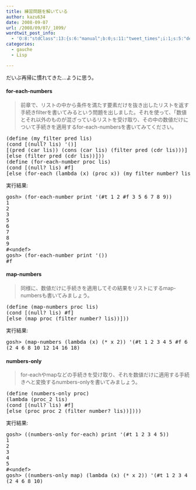 ```yaml
---
title: 練習問題を解いている
author: kazu634
date: 2008-09-07
url: /2008/09/07/_1099/
wordtwit_post_info:
  - 'O:8:"stdClass":13:{s:6:"manual";b:0;s:11:"tweet_times";i:1;s:5:"delay";i:0;s:7:"enabled";i:1;s:10:"separation";s:2:"60";s:7:"version";s:3:"3.7";s:14:"tweet_template";b:0;s:6:"status";i:2;s:6:"result";a:0:{}s:13:"tweet_counter";i:2;s:13:"tweet_log_ids";a:1:{i:0;i:4263;}s:9:"hash_tags";a:0:{}s:8:"accounts";a:1:{i:0;s:7:"kazu634";}}'
categories:
  - gauche
  - Lisp

---
```

<div class="section">
<p>
    だいぶ再帰に慣れてきた…ように思う。
</p>
  
<h4>
    for-each-numbers
</h4>
  
<blockquote>
<p>
      前章で、リストの中から条件を満たす要素だけを抜き出したリストを返す手続きfilterを書いてみるという問題を出しました。それを使って、「数値とそれ以外のものが混ざっているリストを受け取り、その中の数値だけについて手続きを適用するfor-each-numbersを書いてみてください。
</p>
</blockquote>
  
<pre class="syntax-highlight">
<span class="synSpecial">(</span>define <span class="synSpecial">(</span>my_filter pred lis<span class="synSpecial">)</span>
<span class="synSpecial">(</span><span class="synStatement">cond</span> [<span class="synSpecial">(</span><span class="synStatement">null</span>? lis<span class="synSpecial">)</span> <span class="synSpecial">'()</span>]
[<span class="synSpecial">(</span>pred <span class="synSpecial">(</span><span class="synStatement">car</span> lis<span class="synSpecial">))</span> <span class="synSpecial">(</span><span class="synStatement">cons</span> <span class="synSpecial">(</span><span class="synStatement">car</span> lis<span class="synSpecial">)</span> <span class="synSpecial">(</span>filter pred <span class="synSpecial">(</span><span class="synStatement">cdr</span> lis<span class="synSpecial">)))</span>]
[else <span class="synSpecial">(</span>filter pred <span class="synSpecial">(</span><span class="synStatement">cdr</span> lis<span class="synSpecial">))</span>]<span class="synSpecial">))</span>
<span class="synSpecial">(</span>define <span class="synSpecial">(</span>for-each-number proc lis<span class="synSpecial">)</span>
<span class="synSpecial">(</span><span class="synStatement">cond</span> [<span class="synSpecial">(</span><span class="synStatement">null</span>? lis<span class="synSpecial">)</span> #f]
[else <span class="synSpecial">(</span>for-each <span class="synSpecial">(</span><span class="synStatement">lambda</span> <span class="synSpecial">(</span>x<span class="synSpecial">)</span> <span class="synSpecial">(</span>proc x<span class="synSpecial">))</span> <span class="synSpecial">(</span>my_filter <span class="synStatement">number</span>? lis<span class="synSpecial">))</span>]<span class="synSpecial">))</span>
</pre>
  
<p>
    実行結果:
</p>
  
<pre class="syntax-highlight">
gosh&#62; <span class="synSpecial">(</span>for-each-number <span class="synStatement">print</span> <span class="synSpecial">'(</span>#<span class="synStatement">t</span> 1 2 #f 3 5 6 7 8 9<span class="synSpecial">))</span>
<span class="synConstant">1</span>
<span class="synConstant">2</span>
<span class="synConstant">3</span>
<span class="synConstant">5</span>
<span class="synConstant">6</span>
<span class="synConstant">7</span>
<span class="synConstant">8</span>
<span class="synConstant">9</span>
#&#60;undef&#62;
gosh&#62; <span class="synSpecial">(</span>for-each-number <span class="synStatement">print</span> <span class="synSpecial">'())</span>
#f
</pre>
  
<h4>
    map-numbers
</h4>
  
<blockquote>
<p>
      同様に、数値だけに手続きを適用してその結果をリストにするmap-numbersも書いてみましょう。
</p>
</blockquote>
  
<pre class="syntax-highlight">
<span class="synSpecial">(</span>define <span class="synSpecial">(</span>map-numbers proc lis<span class="synSpecial">)</span>
<span class="synSpecial">(</span><span class="synStatement">cond</span> [<span class="synSpecial">(</span><span class="synStatement">null</span>? lis<span class="synSpecial">)</span> #f]
[else <span class="synSpecial">(</span><span class="synStatement">map</span> proc <span class="synSpecial">(</span>filter <span class="synStatement">number</span>? lis<span class="synSpecial">))</span>]<span class="synSpecial">))</span>
</pre>
  
<p>
    実行結果:
</p>
  
<pre class="syntax-highlight">
gosh&#62; <span class="synSpecial">(</span>map-numbers <span class="synSpecial">(</span><span class="synStatement">lambda</span> <span class="synSpecial">(</span>x<span class="synSpecial">)</span> <span class="synSpecial">(</span><span class="synStatement">*</span> x <span class="synConstant">2</span><span class="synSpecial">))</span> <span class="synSpecial">'(</span>#<span class="synStatement">t</span> 1 2 3 4 5 #f 6 7 8 9<span class="synSpecial">))</span>
<span class="synSpecial">(</span><span class="synConstant">2</span> <span class="synConstant">4</span> <span class="synConstant">6</span> <span class="synConstant">8</span> <span class="synConstant">10</span> <span class="synConstant">12</span> <span class="synConstant">14</span> <span class="synConstant">16</span> <span class="synConstant">18</span><span class="synSpecial">)</span>
</pre>
  
<h4>
    numbers-only
</h4>
  
<blockquote>
<p>
      for-eachやmapなどの手続きを受け取り、それを数値だけに適用する手続きへと変換するnumbers-onlyを書いてみましょう。
</p>
</blockquote>
  
<pre class="syntax-highlight">
<span class="synSpecial">(</span>define <span class="synSpecial">(</span>numbers-only proc<span class="synSpecial">)</span>
<span class="synSpecial">(</span><span class="synStatement">lambda</span> <span class="synSpecial">(</span>proc_2 lis<span class="synSpecial">)</span>
<span class="synSpecial">(</span><span class="synStatement">cond</span> [<span class="synSpecial">(</span><span class="synStatement">null</span>? lis<span class="synSpecial">)</span> #f]
[else <span class="synSpecial">(</span>proc proc_2 <span class="synSpecial">(</span>filter <span class="synStatement">number</span>? lis<span class="synSpecial">))</span>]<span class="synSpecial">)))</span>
</pre>
  
<p>
    実行結果:
</p>
  
<pre class="syntax-highlight">
gosh&#62; <span class="synSpecial">((</span>numbers-only for-each<span class="synSpecial">)</span> <span class="synStatement">print</span> <span class="synSpecial">'(</span>#<span class="synStatement">t</span> 1 2 3 4 5<span class="synSpecial">))</span>
<span class="synConstant">1</span>
<span class="synConstant">2</span>
<span class="synConstant">3</span>
<span class="synConstant">4</span>
<span class="synConstant">5</span>
#&#60;undef&#62;
gosh&#62; <span class="synSpecial">((</span>numbers-only <span class="synStatement">map</span><span class="synSpecial">)</span> <span class="synSpecial">(</span><span class="synStatement">lambda</span> <span class="synSpecial">(</span>x<span class="synSpecial">)</span> <span class="synSpecial">(</span><span class="synStatement">*</span> x <span class="synConstant">2</span><span class="synSpecial">))</span> <span class="synSpecial">'(</span>#<span class="synStatement">t</span> 1 2 3 4 5<span class="synSpecial">))</span>
<span class="synSpecial">(</span><span class="synConstant">2</span> <span class="synConstant">4</span> <span class="synConstant">6</span> <span class="synConstant">8</span> <span class="synConstant">10</span><span class="synSpecial">)</span>
</pre>
</div>
